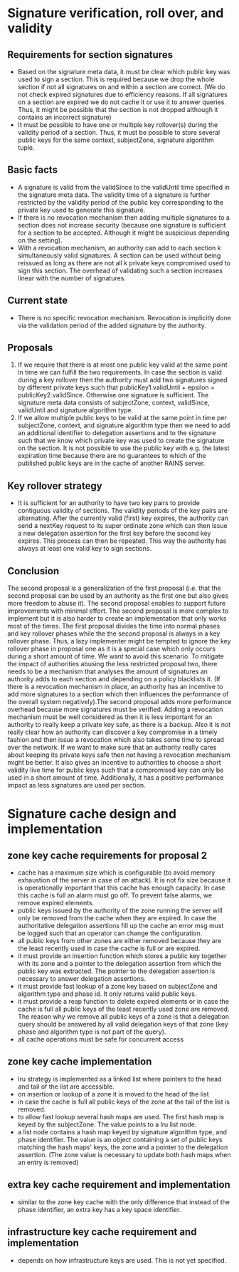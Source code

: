 # Signature verification, roll over, and validity

## Requirements for section signatures
- Based on the signature meta data, it must be clear which public key was used to sign a section.
  This is required because we drop the whole section if not all signatures on and within a section
  are correct. (We do not check expired signatures due to efficiency reasons. If all signatures on a
  section are expired we do not cache it or use it to answer queries. Thus, it might be possible
  that the section is not dropped although it contains an incorrect signature)
- It must be possible to have one or multiple key rollover(s) during the validity period of a
  section. Thus, it must be possible to store several public keys for the same context, subjectZone,
  signature algorithm tuple.

## Basic facts
- A signature is valid from the validSince to the validUntil time specified in the signature meta 
  data. The validity time of a signature is further restricted by the validity period of the public 
  key corresponding to the private key used to generate this signature. 
- If there is no revocation mechanism then adding multiple signatures to a section does not increase
  security (because one signature is sufficient for a section to be accepted. Although it might be
  suspicious depending on the setting).
- With a revocation mechanism, an authority can add to each section k simultaneously valid 
  signatures. A section can be used without being reissued as long as there are not all k private 
  keys compromised used to sign this section. The overhead of validating such a section increases 
  linear with the number of signatures.

## Current state
- There is no specific revocation mechanism. Revocation is implicitly done via the validation period
  of the added signature by the authority.

## Proposals
1. If we require that there is at most one public key valid at the same point in time we can fulfill
   the two requirements. In case the section is valid during a key rollover then the authority must
   add two signatures signed by different private keys such that publicKey1.validUntil + epsilon =
   publicKey2.validSince. Otherwise one signature is sufficient. The signature meta data consists of
   subjectZone, context, validSince, validUntil and signature algorithm type.
2. If we allow multiple public keys to be valid at the same point in time per subjectZone, context,
   and signature algorithm type then we need to add an additional identifier to delegation
   assertions and to the signature such that we know which private key was used to create the
   signature on the section. It is not possible to use the public key with e.g. the latest
   expiration time because there are no guarantees to which of the published public keys are in the
   cache of another RAINS server.

## Key rollover strategy
- It is sufficient for an authority to have two key pairs to provide contiguous validity of
  sections. The validity periods of the key pairs are alternating. After the currently valid (first)
  key expires, the authority can send a nextKey request to its super ordinate zone which can then
  issue a new delegation assertion for the first key before the second key expires. This process can
  then be repeated. This way the authority has always at least one valid key to sign sections.
  

## Conclusion
The second proposal is a generalization of the first proposal (i.e. that the second proposal can be
used by an authority as the first one but also gives more freedom to abuse it). The second proposal
enables to support future improvements with minimal effort. The second proposal is more complex to
implement but it is also harder to create an implementation that only works most of the times. The
first proposal divides the time into normal phases and key rollover phases while the the second
proposal is always in a key rollover phase. Thus, a lazy implementer might be tempted to ignore the
key rollover phase in proposal one as it is a special case which only occurs during a short amount
of time. We want to avoid this scenario. To mitigate the impact of authorities abusing the less
restricted proposal two, there needs to be a mechanism that analyses the amount of signatures an
authority adds to each section and depending on a policy blacklists it. (If there is a revocation
mechanism in place, an authority has an incentive to add more signatures to a section which then
influences the performance of the overall system negatively).The second proposal adds more
performance overhead because more signatures must be verified. Adding a revocation mechanism must be
well considered as then it is less important for an authority to really keep a private key safe, as
there is a backup. Also it is not really clear how an authority can discover a key compromise in a
timely fashion and then issue a revocation which also takes some time to spread over the network. If
we want to make sure that an authority really cares about keeping its private keys safe then not
having a revocation mechanism might be better. It also gives an incentive to authorities to choose a
short validity live time for public keys such that a compromised key can only be used in a short
amount of time. Additionally, it has a positive performance impact as less signatures are used per
section.

# Signature cache design and implementation

## zone key cache requirements for proposal 2
- cache has a maximum size which is configurable (to avoid memory exhaustion of the server in case of
  an attack). It is not fix size because it is operationally important that this cache has enough
  capacity. In case this cache is full an alarm must go off. To prevent false alarms, we remove
  expired elements.
- public keys issued by the authority of the zone running the server will only be removed from the
  cache when they are expired. In case the authoritative delegation assertions fill up the cache an
  error msg must be logged such that an operator can change the configuration.
- all public keys from other zones are either removed because they are the least recently used in
  case the cache is full or are expired.
- it must provide an insertion function which stores a public key together with its zone and a
  pointer to the delegation assertion from which the public key was extracted. The pointer to the
  delegation assertion is necessary to answer delegation assertions.
- it must provide fast lookup of a zone key based on subjectZone and algorithm type and phase id. It
  only returns valid public keys.
- it must provide a reap function to delete expired elements or in case the cache is full all public
  keys of the least recently used zone are removed. The reason why we remove all public keys of a
  zone is that a delegation query should be answered by all valid delegation keys of that zone (key
  phase and algorithm type is not part of the query). 
- all cache operations must be safe for concurrent access


## zone key cache implementation
- lru strategy is implemented as a linked list where pointers to the head and tail of the list are
  accessible.
- on insertion or lookup of a zone it is moved to the head of the list
- in case the cache is full all public keys of the zone at the tail of the list is removed.
- to allow fast lookup several hash maps are used. The first hash map is keyed by the subjectZone.
  The value points to a lru list node.
- a list node contains a hash map keyed by signature algorithm type, and phase identifier. The value
  is an object containing a set of public keys matching the hash maps' keys, the zone and a pointer
  to the delegation assertion. (The zone value is necessary to update both hash maps when an entry
  is removed)

## extra key cache requirement and implementation
- similar to the zone key cache with the only difference that instead of the phase identifier, an
  extra key has a key space identifier.

## infrastructure key cache requirement and implementation
- depends on how infrastructure keys are used. This is not yet specified. 
